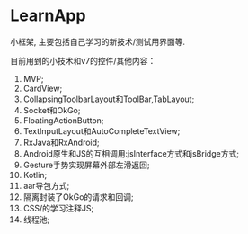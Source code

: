 # LearnApp
小框架, 主要包括自己学习的新技术/测试用界面等.

目前用到的小技术和v7的控件/其他内容：
01. MVP;
02. CardView;
03. CollapsingToolbarLayout和ToolBar,TabLayout;
04. Socket和OkGo;
05. FloatingActionButton;
06. TextInputLayout和AutoCompleteTextView;
07. RxJava和RxAndroid;
08. Android原生和JS的互相调用:jsInterface方式和jsBridge方式;
09. Gesture手势实现屏幕外部左滑返回;
10. Kotlin;
11. aar导包方式;
12. 隔离封装了OkGo的请求和回调;
13. CSS/的学习注释JS;
14. 线程池;
